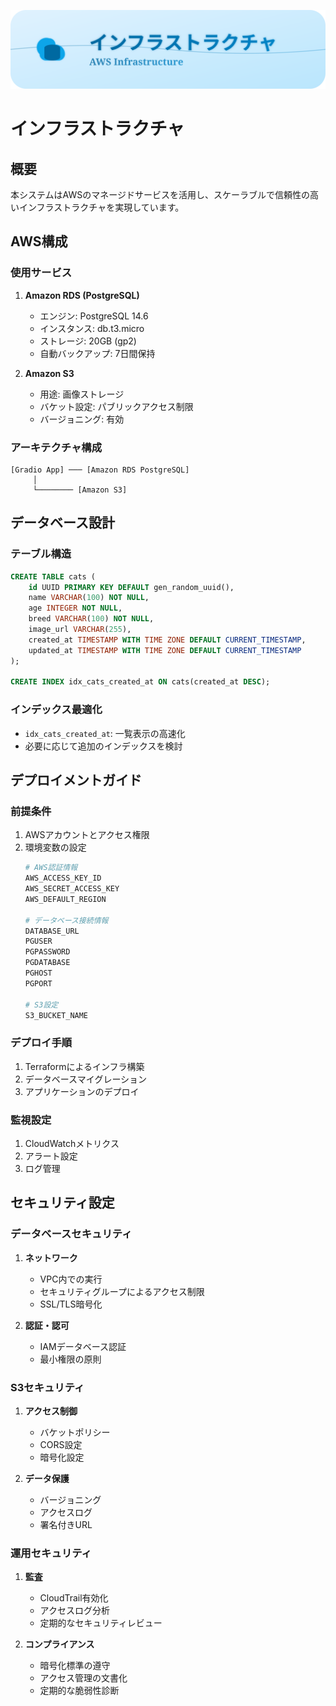 <div align="center">

![](../assets/header_infra.svg)

</div>

# インフラストラクチャ

## 概要
本システムはAWSのマネージドサービスを活用し、スケーラブルで信頼性の高いインフラストラクチャを実現しています。

## AWS構成

### 使用サービス
1. **Amazon RDS (PostgreSQL)**
   - エンジン: PostgreSQL 14.6
   - インスタンス: db.t3.micro
   - ストレージ: 20GB (gp2)
   - 自動バックアップ: 7日間保持

2. **Amazon S3**
   - 用途: 画像ストレージ
   - バケット設定: パブリックアクセス制限
   - バージョニング: 有効

### アーキテクチャ構成
```
[Gradio App] ─── [Amazon RDS PostgreSQL]
     │
     └──────── [Amazon S3]
```

## データベース設計

### テーブル構造
```sql
CREATE TABLE cats (
    id UUID PRIMARY KEY DEFAULT gen_random_uuid(),
    name VARCHAR(100) NOT NULL,
    age INTEGER NOT NULL,
    breed VARCHAR(100) NOT NULL,
    image_url VARCHAR(255),
    created_at TIMESTAMP WITH TIME ZONE DEFAULT CURRENT_TIMESTAMP,
    updated_at TIMESTAMP WITH TIME ZONE DEFAULT CURRENT_TIMESTAMP
);

CREATE INDEX idx_cats_created_at ON cats(created_at DESC);
```

### インデックス最適化
- `idx_cats_created_at`: 一覧表示の高速化
- 必要に応じて追加のインデックスを検討

## デプロイメントガイド

### 前提条件
1. AWSアカウントとアクセス権限
2. 環境変数の設定
   ```bash
   # AWS認証情報
   AWS_ACCESS_KEY_ID
   AWS_SECRET_ACCESS_KEY
   AWS_DEFAULT_REGION

   # データベース接続情報
   DATABASE_URL
   PGUSER
   PGPASSWORD
   PGDATABASE
   PGHOST
   PGPORT

   # S3設定
   S3_BUCKET_NAME
   ```

### デプロイ手順
1. Terraformによるインフラ構築
2. データベースマイグレーション
3. アプリケーションのデプロイ

### 監視設定
1. CloudWatchメトリクス
2. アラート設定
3. ログ管理

## セキュリティ設定

### データベースセキュリティ
1. **ネットワーク**
   - VPC内での実行
   - セキュリティグループによるアクセス制限
   - SSL/TLS暗号化

2. **認証・認可**
   - IAMデータベース認証
   - 最小権限の原則

### S3セキュリティ
1. **アクセス制御**
   - バケットポリシー
   - CORS設定
   - 暗号化設定

2. **データ保護**
   - バージョニング
   - アクセスログ
   - 署名付きURL

### 運用セキュリティ
1. **監査**
   - CloudTrail有効化
   - アクセスログ分析
   - 定期的なセキュリティレビュー

2. **コンプライアンス**
   - 暗号化標準の遵守
   - アクセス管理の文書化
   - 定期的な脆弱性診断
